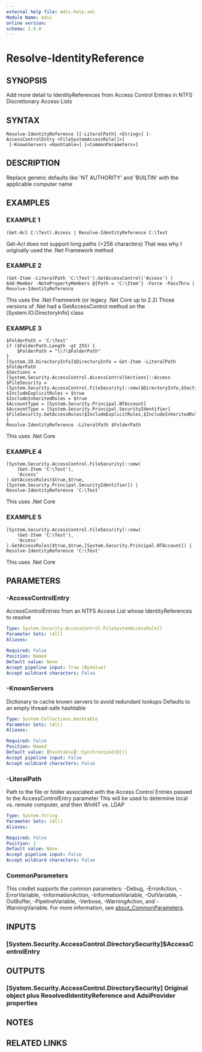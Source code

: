```yaml
---
external help file: Adsi-help.xml
Module Name: Adsi
online version:
schema: 2.0.0
---
```


# Resolve-IdentityReference

## SYNOPSIS
Add more detail to IdentityReferences from Access Control Entries in NTFS Discretionary Access Lists

## SYNTAX

```
Resolve-IdentityReference [[-LiteralPath] <String>] [-AccessControlEntry <FileSystemAccessRule[]>]
 [-KnownServers <Hashtable>] [<CommonParameters>]
```

## DESCRIPTION
Replace generic defaults like 'NT AUTHORITY' and 'BUILTIN' with the applicable computer name

## EXAMPLES

### EXAMPLE 1
```
(Get-Acl C:\Test).Access | Resolve-IdentityReference C:\Test
```

Get-Acl does not support long paths (\>256 characters)
That was why I originally used the .Net Framework method

### EXAMPLE 2
```
(Get-Item -LiteralPath 'C:\Test').GetAccessControl('Access') |
Add-Member -NotePropertyMembers @{Path = 'C:\Item'} -Force -PassThru |
Resolve-IdentityReference
```

This uses the .Net Framework (or legacy .Net Core up to 2.2)
Those versions of .Net had a GetAccessControl method on the \[System.IO.DirectoryInfo\] class

### EXAMPLE 3
```
$FolderPath = 'C:\Test'
if ($FolderPath.Length -gt 255) {
    $FolderPath = "\\?\$FolderPath"
}
[System.IO.DirectoryInfo]$DirectoryInfo = Get-Item -LiteralPath $FolderPath
$Sections = [System.Security.AccessControl.AccessControlSections]::Access
$FileSecurity = [System.Security.AccessControl.FileSecurity]::new($DirectoryInfo,$Sections)
$IncludeExplicitRules = $true
$IncludeInheritedRules = $true
$AccountType = [System.Security.Principal.NTAccount]
$AccountType = [System.Security.Principal.SecurityIdentifier]
$FileSecurity.GetAccessRules($IncludeExplicitRules,$IncludeInheritedRules,$AccountType) |
Resolve-IdentityReference -LiteralPath $FolderPath
```

This uses .Net Core

### EXAMPLE 4
```
[System.Security.AccessControl.FileSecurity]::new(
    (Get-Item 'C:\Test'),
    'Access'
).GetAccessRules($true,$true,[System.Security.Principal.SecurityIdentifier]) |
Resolve-IdentityReference 'C:\Test'
```

This uses .Net Core

### EXAMPLE 5
```
[System.Security.AccessControl.FileSecurity]::new(
    (Get-Item 'C:\Test'),
    'Access'
).GetAccessRules($true,$true,[System.Security.Principal.NTAccount]) |
Resolve-IdentityReference 'C:\Test'
```

This uses .Net Core

## PARAMETERS

### -AccessControlEntry
AccessControlEntries from an NTFS Access List whose IdentityReferences to resolve

```yaml
Type: System.Security.AccessControl.FileSystemAccessRule[]
Parameter Sets: (All)
Aliases:

Required: False
Position: Named
Default value: None
Accept pipeline input: True (ByValue)
Accept wildcard characters: False
```

### -KnownServers
Dictionary to cache known servers to avoid redundant lookups
Defaults to an empty thread-safe hashtable

```yaml
Type: System.Collections.Hashtable
Parameter Sets: (All)
Aliases:

Required: False
Position: Named
Default value: [hashtable]::Synchronized(@{})
Accept pipeline input: False
Accept wildcard characters: False
```

### -LiteralPath
Path to the file or folder associated with the Access Control Entries passed to the AccessControlEntry parameter
This will be used to determine local vs.
remote computer, and then WinNT vs.
LDAP

```yaml
Type: System.String
Parameter Sets: (All)
Aliases:

Required: False
Position: 1
Default value: None
Accept pipeline input: False
Accept wildcard characters: False
```

### CommonParameters
This cmdlet supports the common parameters: -Debug, -ErrorAction, -ErrorVariable, -InformationAction, -InformationVariable, -OutVariable, -OutBuffer, -PipelineVariable, -Verbose, -WarningAction, and -WarningVariable. For more information, see [about_CommonParameters](http://go.microsoft.com/fwlink/?LinkID=113216).

## INPUTS

### [System.Security.AccessControl.DirectorySecurity]$AccessControlEntry
## OUTPUTS

### [System.Security.AccessControl.DirectorySecurity] Original object plus ResolvedIdentityReference and AdsiProvider properties
## NOTES

## RELATED LINKS
